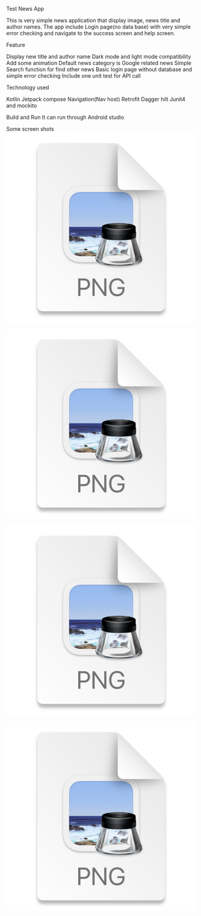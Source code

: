 Test News App

This is very simple news application that display image, news title and author names. The app include Login page(no data base) with very simple error checking
and navigate to the success screen and help screen.

Feature

Display new title and author name
Dark mode and light mode compatibility
Add some animation
Default news category is Google related news
Simple Search function for find other news
Basic login page without database and simple error checking
Include one unit test for API call

Technology used

Kotlin
Jetpack compose
Navigation(Nav host)
Retrofit
Dagger hilt
Junit4 and mockito

Build and Run
It can run through Android studio

Some screen shots
![img.png](img.png)

![img_1.png](img_1.png)

![img_2.png](img_2.png)

![img_3.png](img_3.png)
